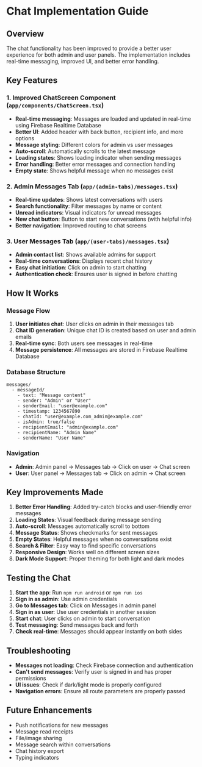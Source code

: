 # Chat Implementation Guide

## Overview
The chat functionality has been improved to provide a better user experience for both admin and user panels. The implementation includes real-time messaging, improved UI, and better error handling.

## Key Features

### 1. Improved ChatScreen Component (`app/components/ChatScreen.tsx`)
- **Real-time messaging**: Messages are loaded and updated in real-time using Firebase Realtime Database
- **Better UI**: Added header with back button, recipient info, and more options
- **Message styling**: Different colors for admin vs user messages
- **Auto-scroll**: Automatically scrolls to the latest message
- **Loading states**: Shows loading indicator when sending messages
- **Error handling**: Better error messages and connection handling
- **Empty state**: Shows helpful message when no messages exist

### 2. Admin Messages Tab (`app/(admin-tabs)/messages.tsx`)
- **Real-time updates**: Shows latest conversations with users
- **Search functionality**: Filter messages by name or content
- **Unread indicators**: Visual indicators for unread messages
- **New chat button**: Button to start new conversations (with helpful info)
- **Better navigation**: Improved routing to chat screens

### 3. User Messages Tab (`app/(user-tabs)/messages.tsx`)
- **Admin contact list**: Shows available admins for support
- **Real-time conversations**: Displays recent chat history
- **Easy chat initiation**: Click on admin to start chatting
- **Authentication check**: Ensures user is signed in before chatting

## How It Works

### Message Flow
1. **User initiates chat**: User clicks on admin in their messages tab
2. **Chat ID generation**: Unique chat ID is created based on user and admin emails
3. **Real-time sync**: Both users see messages in real-time
4. **Message persistence**: All messages are stored in Firebase Realtime Database

### Database Structure
```
messages/
  - messageId/
    - text: "Message content"
    - sender: "Admin" or "User"
    - senderEmail: "user@example.com"
    - timestamp: 1234567890
    - chatId: "user@example.com_admin@example.com"
    - isAdmin: true/false
    - recipientEmail: "admin@example.com"
    - recipientName: "Admin Name"
    - senderName: "User Name"
```

### Navigation
- **Admin**: Admin panel → Messages tab → Click on user → Chat screen
- **User**: User panel → Messages tab → Click on admin → Chat screen

## Key Improvements Made

1. **Better Error Handling**: Added try-catch blocks and user-friendly error messages
2. **Loading States**: Visual feedback during message sending
3. **Auto-scroll**: Messages automatically scroll to bottom
4. **Message Status**: Shows checkmarks for sent messages
5. **Empty States**: Helpful messages when no conversations exist
6. **Search & Filter**: Easy way to find specific conversations
7. **Responsive Design**: Works well on different screen sizes
8. **Dark Mode Support**: Proper theming for both light and dark modes

## Testing the Chat

1. **Start the app**: Run `npm run android` or `npm run ios`
2. **Sign in as admin**: Use admin credentials
3. **Go to Messages tab**: Click on Messages in admin panel
4. **Sign in as user**: Use user credentials in another session
5. **Start chat**: User clicks on admin to start conversation
6. **Test messaging**: Send messages back and forth
7. **Check real-time**: Messages should appear instantly on both sides

## Troubleshooting

- **Messages not loading**: Check Firebase connection and authentication
- **Can't send messages**: Verify user is signed in and has proper permissions
- **UI issues**: Check if dark/light mode is properly configured
- **Navigation errors**: Ensure all route parameters are properly passed

## Future Enhancements

- Push notifications for new messages
- Message read receipts
- File/image sharing
- Message search within conversations
- Chat history export
- Typing indicators
